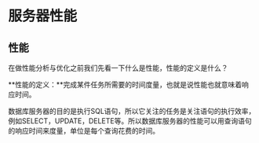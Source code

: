 # 服务器性能

## 性能

在做性能分析与优化之前我们先看一下什么是性能，性能的定义是什么？

**性能的定义：**完成某件任务所需要的时间度量，也就是说性能也就意味着响应时间。

数据库服务器的目的是执行SQL语句，所以它关注的任务是关注语句的执行效率，例如SELECT，UPDATE，DELETE等。所以数据库服务器的性能可以用查询语句的响应时间来度量，单位是每个查询花费的时间。




